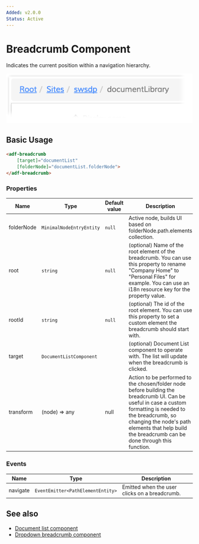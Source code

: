 ```yaml
---
Added: v2.0.0
Status: Active
---
```

# Breadcrumb Component

Indicates the current position within a navigation hierarchy.

![Breadcrumb](docassets/images/breadcrumb.png)

## Basic Usage

```html
<adf-breadcrumb
    [target]="documentList"
    [folderNode]="documentList.folderNode">
</adf-breadcrumb>
```

### Properties

| Name | Type | Default value | Description |
| ---- | ---- | ------------- | ----------- |
| folderNode | `MinimalNodeEntryEntity` | `null` | Active node, builds UI based on folderNode.path.elements collection.  |
| root | `string` | `null` | (optional) Name of the root element of the breadcrumb. You can use this property to rename "Company Home" to "Personal Files" for example. You can use an i18n resource key for the property value. |
| rootId | `string` | `null` | (optional) The id of the root element. You can use this property to set a custom element the breadcrumb should start with. |
| target | `DocumentListComponent` |  | (optional) Document List component to operate with. The list will update when the breadcrumb is clicked. |
| transform | (node) => any | null | Action to be performed to the chosen/folder node before building the breadcrumb UI. Can be useful in case a custom formatting is needed to the breadcrumb, so changing the node's path elements that help build the breadcrumb can be done through this function. |

### Events

| Name | Type | Description |
| ---- | ---- | ----------- |
| navigate | `EventEmitter<PathElementEntity>` | Emitted when the user clicks on a breadcrumb. |

## See also

-   [Document list component](document-list.component.md)
-   [Dropdown breadcrumb component](dropdown-breadcrumb.component.md)
